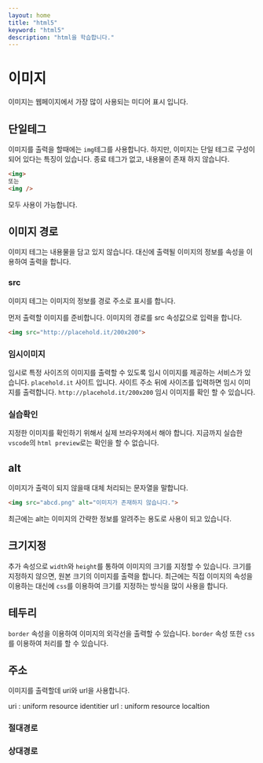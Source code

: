 ```yaml
---
layout: home
title: "html5"
keyword: "html5"
description: "html을 학습합니다."
---
```


# 이미지
이미지는 웹페이지에서 가장 많이 사용되는 미디어 표시 입니다.

## 단일테그
이미지를 출력을 할때에는 `img`테그를 사용합니다. 하지만, 이미지는 단일 테그로 구성이 되어 있다는 특징이 있습니다.
종료 테그가 없고, 내용물이 존재 하지 않습니다.

```html
<img>
또는 
<img />
```
모두 사용이 가능합니다.

## 이미지 경로
이미지 테그는 내용물을 담고 있지 않습니다. 대신에 출력될 이미지의 정보를 속성을 이용하여 출력을 합니다.

### src
이미지 테그는 이미지의 정보를 경로 주소로 표시를 합니다.

먼저 출력할 이미지를 준비합니다. 이미지의 경로를 src 속성값으로 입력을 합니다.
```html
<img src="http://placehold.it/200x200">
```

### 임시이미지
임시로 특정 사이즈의 이미지를 출력할 수 있도록 임시 이미지를 제공하는 서비스가 있습니다. `placehold.it` 사이트 입니다. 사이트 주소 뒤에 사이즈를 입력하면 임시 이미지를 출력합니다. `http://placehold.it/200x200` 임시 이미지를 확인 할 수 있습니다.

### 실습확인
지정한 이미지를 확인하기 위해서 실제 브라우저에서 해야 합니다.
지금까지 실습한 `vscode`의 `html preview`로는 확인을 할 수 없습니다.


## alt
이미지가 출력이 되지 않을때 대체 처리되는 문자열을 말합니다.

```html
<img src="abcd.png" alt="이미지가 존재하지 않습니다.">
```

최근에는 alt는 이미지의 간략한 정보를 알려주는 용도로 사용이 되고 있습니다.


## 크기지정
추가 속성으로 `width`와 `height`를 통하여 이미지의 크기를 지정할 수 있습니다. 크기를 지정하지 않으면, 원본 크기의 이미지를 출력을 합니다.
최근에는 직접 이미지의 속성을 이용하는 대신에 `css`를 이용하여 크기를 지정하는 방식을 많이 사용을 합니다.

## 테두리
`border` 속성을 이용하여 이미지의 외각선을 출력할 수 있습니다. `border` 속성 또한 `css`를 이용하여 처리를 할 수 있습니다.


## 주소
이미지를 출력할데 uri와 url을 사용합니다.

uri : uniform resource identitier
url : uniform resource localtion

### 절대경로


### 상대경로




